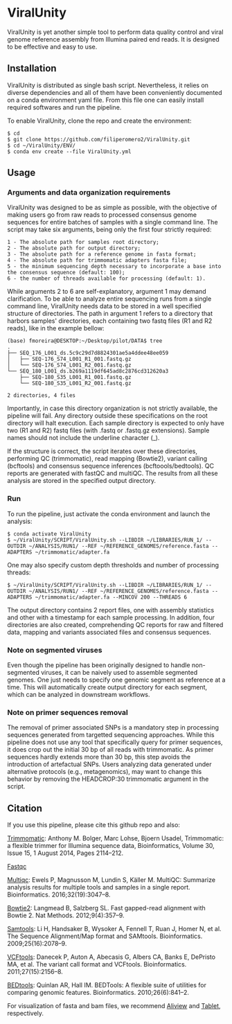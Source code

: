 # ViralUnity

ViralUnity is yet another simple tool to perform data quality control and viral genome reference assembly from Illumina paired end reads. It is designed to be effective and easy to use.

## Installation

ViralUnity is distributed as single bash script. Nevertheless, it relies on diverse dependencies and all of them have been conveniently documented on a conda environment yaml file. From this file one can easily install required softwares and run the pipeline.

To enable ViralUnity, clone the repo and create the environment:

    $ cd
    $ git clone https://github.com/filiperomero2/ViralUnity.git
    $ cd ~/ViralUnity/ENV/
    $ conda env create --file ViralUnity.yml


## Usage

### Arguments and data organization requirements

ViralUnity was designed to be as simple as possible, with the objective of making users go from raw reads to processed consensus genome sequences for entire batches of samples with a single command line. The script may take six arguments, being only the first four strictly required:

    1 - The absolute path for samples root directory;
    2 - The absolute path for output directory;
    3 - The absolute path for a reference genome in fasta format;
    4 - The absolute path for trimmomatic adapters fasta file;
    5 - the minimum sequencing depth necessary to incorporate a base into the consensus sequence (default: 100);
    6 - the number of threads available for processing (default: 1).

While arguments 2 to 6 are self-explanatory, argument 1 may demand clarification. To be able to analyze entire sequencing runs from a single command line, ViralUnity needs data to be stored in a well specified structure of directories. The path in argument 1 refers to a directory that harbors samples' directories, each containing two fastq files (R1 and R2 reads), like in the example bellow:

    (base) fmoreira@DESKTOP:~/Desktop/pilot/DATA$ tree
    .
    ├── SEQ_176_L001_ds.5c9c29d7d8824301ae5a4ddee48ee059
    │   ├── SEQ-176_S74_L001_R1_001.fastq.gz
    │   └── SEQ-176_S74_L001_R2_001.fastq.gz
    └── SEQ_180_L001_ds.b269a1119df645ad8c2876cd312620a3
        ├── SEQ-180_S35_L001_R1_001.fastq.gz
        └── SEQ-180_S35_L001_R2_001.fastq.gz

    2 directories, 4 files

Importantly, in case this directory organization is not strictly available, the pipeline will fail. Any directory outside these specifications on the root directory will halt execution. Each sample directory is expected to only have two (R1 and R2) fastq files (with .fastq or .fastq.gz extensions). Sample names should not include the underline character (_). 

If the structure is correct, the script iterates over these directories, performing QC (trimmomatic), read mapping (Bowtie2), variant calling (bcftools) and consensus sequence inferences (bcftoools/bedtools). QC reports are generated with fastQC and multiQC. The results from all these analysis are stored in the specified output directory. 

### Run

To run the pipeline, just activate the conda environment and launch the analysis:

    $ conda activate ViralUnity
    $ ~/ViralUnity/SCRIPT/ViralUnity.sh --LIBDIR ~/LIBRARIES/RUN_1/ --OUTDIR ~/ANALYSIS/RUN1/ --REF ~/REFERENCE_GENOMES/reference.fasta --ADAPTERS ~/trimmomatic/adapter.fa

One may also specify custom depth thresholds and number of processing threads:

    $ ~/ViralUnity/SCRIPT/ViralUnity.sh --LIBDIR ~/LIBRARIES/RUN_1/ --OUTDIR ~/ANALYSIS/RUN1/ --REF ~/REFERENCE_GENOMES/reference.fasta --ADAPTERS ~/trimmomatic/adapter.fa --MINCOV 200 --THREADS 6

The output directory contains 2 report files, one with assembly statistics and other with a timestamp for each sample processing. In addition, four directories are also created, comprehending QC reports for raw and filtered data, mapping and variants associated files and consensus sequences. 

### Note on segmented viruses

Even though the pipeline has been originally designed to handle non-segmented viruses, it can be naively used to assemble segmented genomes. One just needs to specify one genomic segment as reference at a time. This will automatically create output directory for each segment, which can be analyzed in downstream workflows.

### Note on primer sequences removal

The removal of primer associated SNPs is a mandatory step in processing sequences generated from targetted sequencing approaches. While this pipeline does not use any tool that specifically query for primer sequences, it does crop out the initial 30 bp of all reads with trimmomatic. As primer sequences hardly extends more than 30 bp, this step avoids the introduction of artefactual SNPs. Users analyzing data generated under alternative protocols (e.g., metagenomics), may want to change this behavior by removing the HEADCROP:30 trimmomatic argument in the script.



## Citation

If you use this pipeline, please cite this github repo and also: 

<a href="http://www.usadellab.org/cms/?page=trimmomatic">Trimmomatic</a>: Anthony M. Bolger, Marc Lohse, Bjoern Usadel, Trimmomatic: a flexible trimmer for Illumina sequence data, Bioinformatics, Volume 30, Issue 15, 1 August 2014, Pages 2114–212.

<a href="https://www.bioinformatics.babraham.ac.uk/projects/fastqc/">Fastqc</a>

<a href="https://github.com/ewels/MultiQC">Multiqc</a>: Ewels P, Magnusson M, Lundin S, Käller M. MultiQC: Summarize analysis results for multiple tools and samples in a single report. Bioinformatics. 2016;32(19):3047–8.

<a href="https://github.com/BenLangmead/bowtie2">Bowtie2</a>: Langmead B, Salzberg SL. Fast gapped-read alignment with Bowtie 2. Nat Methods. 2012;9(4):357–9.

<a href="https://github.com/samtools/samtools">Samtools</a>: Li H, Handsaker B, Wysoker A, Fennell T, Ruan J, Homer N, et al. The Sequence Alignment/Map format and SAMtools. Bioinformatics. 2009;25(16):2078–9.

<a href="https://github.com/vcftools/vcftools">VCFtools</a>: Danecek P, Auton A, Abecasis G, Albers CA, Banks E, DePristo MA, et al. The variant call format and VCFtools. Bioinformatics. 2011;27(15):2156–8.

<a href="https://github.com/arq5x/bedtools2">BEDtools</a>: Quinlan AR, Hall IM. BEDTools: A flexible suite of utilities for comparing genomic features. Bioinformatics. 2010;26(6):841–2.

For visualization of fasta and bam files, we recommend <a href="https://ormbunkar.se/aliview/">Aliview</a> and <a href="https://ics.hutton.ac.uk/tablet/">Tablet</a>, respectively.
